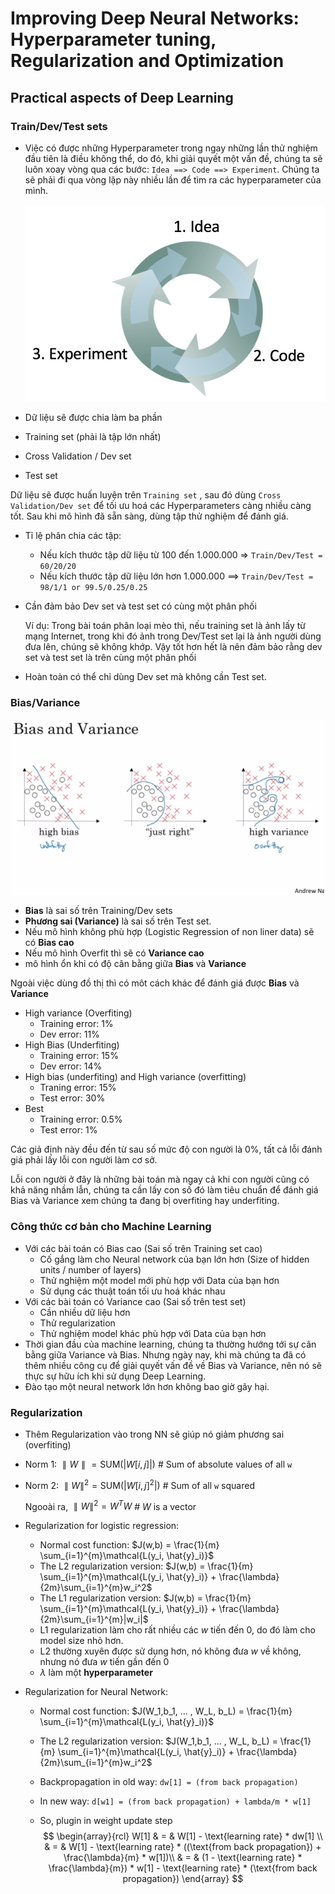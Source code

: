 # Improving Deep Neural Networks: Hyperparameter tuning, Regularization and Optimization

## Practical aspects of Deep Learning

### Train/Dev/Test sets

- Việc có được những Hyperparameter trong ngay những lần thử nghiệm đầu tiên là điều không thể, do đó, khi giải quyết một vấn đề, chúng ta sẽ luôn xoay vòng qua các bước: `Idea ==> Code ==> Experiment`. Chúng ta sẽ phải đi qua vòng lặp này nhiều lần để tìm ra các hyperparameter của mình.

  <img src="images/ml_hyperparameter_turning.png" style="zoom:70%;" />

-  Dữ liệu sẽ được chia làm ba phần

  - Training set (phải là tập lớn nhất)
  - Cross Validation / Dev set
  - Test set

  Dữ liệu sẽ được huấn luyện trên `Training set` , sau đó dùng `Cross Validation/Dev set` để tối ưu hoá các Hyperparameters càng nhiều càng tốt. Sau khi mô hình đã sẵn sàng, dùng tập thử nghiệm để đánh giá.

- Tỉ lệ phân chia các tập:

  - Nếu kích thước tập dữ liệu từ 100 đến 1.000.000 => `Train/Dev/Test = 60/20/20`
  - Nếu kích thước tập dữ liệu lớn hơn 1.000.000 ==> `Train/Dev/Test = 98/1/1 or 99.5/0.25/0.25`

- Cần đảm bảo Dev set và test set có cùng một phân phối

  Ví dụ: Trong bài toán phân loại mèo thì, nếu training set là ảnh lấy từ mạng Internet, trong khi đó ảnh trong Dev/Test set lại là ảnh người dùng đưa lên, chúng sẽ không khớp. Vậy tốt hơn hết là nên đảm bảo rằng dev set và test set là trên cùng một phân phối

- Hoàn toàn có thể chỉ dùng Dev set mà không cần Test set.

### Bias/Variance

![](images/bias-and-variance.png)

- **Bias** là sai số trên Training/Dev sets
- **Phương sai (Variance)** là sai số trên Test set. 
- Nếu mô hình không phù hợp (Logistic Regression of non liner data) sẽ có **Bias cao**
- Nếu mô hình Overfit thì sẽ có **Variance cao**
- mô hình ổn khi có độ cân bằng giữa **Bias** và **Variance**

Ngoài việc dùng đồ thị thì có môt cách khác để đánh giá được **Bias** và **Variance**

- High variance (Overfiting)
  - Training error: 1%
  - Dev error: 11%
- High Bias (Underfiting)
  - Training error: 15%
  - Dev error: 14%
- High bias (underfiting) and High variance (overfitting)
  - Traning error: 15%
  - Test error: 30%
- Best
  - Training error: 0.5%
  - Test error: 1%

Các giả định này đều đến từ sau số mức độ con người là 0%, tất cả lỗi đánh giá phải lấy lỗi con người làm cơ sở.

Lỗi con người ở đây là những bài toán mà ngay cả khi con người cũng có khả năng nhầm lẫn, chúng ta cần lấy con số đó làm tiêu chuẩn để đánh giá Bias và Variance xem chúng ta đang bị overfiting hay underfiting.



### Công thức cơ bản cho Machine Learning

- Với các bài toán có Bias cao (Sai số trên Training set cao)
  - Cố gắng làm cho Neural network của bạn lớn hơn (Size of hidden units / number of layers)
  - Thử nghiệm một model mới phù hợp với Data của bạn hơn
  - Sử dụng các thuật toán tối ưu hoá khác nhau
- Với các bài toán có Variance cao (Sai số trên test set)
  - Cần nhiều dữ liệu hơn
  - Thử regularization
  - Thử nghiệm model khác phù hợp với Data của bạn hơn
- Thời gian đầu của machine learning, chúng ta thường hướng tới sự cân bằng giữa Variance và Bias. Nhưng ngày nay, khi mà chúng ta đã có thêm nhiều công cụ để giải quyết vấn đề về Bias và Variance, nên nó sẽ thực sự hữu ích khi sử dụng Deep Learning.
- Đào tạo một neural network lớn hơn không bao giờ gây hại.

### Regularization

- Thêm Regularization vào trong NN sẽ giúp nó giảm phương sai (overfiting)

- Norm 1: $\parallel W \parallel = \text{SUM}(\left| W[i,j] \right|)$ # Sum of absolute values of all `w`

- Norm 2: $\parallel W \parallel ^{2} = \text{SUM}(\left| W[i,j]^2 \right|)$ # Sum of all `w` squared

  Ngooài ra, $\parallel W \parallel ^{2} = W^TW$  # $W$ is a vector

- Regularization for logistic regression:

  - Normal cost function: $J(w,b) = \frac{1}{m} \sum_{i=1}^{m}\mathcal{L(y_i, \hat{y}_i)}$
  - The L2 regularization version: $J(w,b) = \frac{1}{m} \sum_{i=1}^{m}\mathcal{L(y_i, \hat{y}_i)} + \frac{\lambda}{2m}\sum_{i=1}^{m}w_i^2$
  - The L1 regularization version: $J(w,b) = \frac{1}{m} \sum_{i=1}^{m}\mathcal{L(y_i, \hat{y}_i)} + \frac{\lambda}{2m}\sum_{i=1}^{m}|w_i|$
  - L1 regularization làm cho rất nhiều các $w$ tiến đến 0, do đó làm cho model size nhỏ hơn.
  - L2 thường xuyên được sử dụng hơn, nó không đưa $w$ về không, nhưng nó đưa $w$ tiến gần đến 0
  - $\lambda$ làm một **hyperparameter**

- Regularization for Neural Network:
  - Normal cost function: $J(W_1,b_1, ... , W_L, b_L) = \frac{1}{m} \sum_{i=1}^{m}\mathcal{L(y_i, \hat{y}_i)}$
  
  - The L2 regularization version: $J(W_1,b_1, ... , W_L, b_L) = \frac{1}{m} \sum_{i=1}^{m}\mathcal{L(y_i, \hat{y}_i)} + \frac{\lambda}{2m}\sum_{i=1}^{m}w_i^2$
  
  - Backpropagation in old way: `dw[1] = (from back propagation)`
  
  - In new way: `d[w1] = (from back propagation) + lambda/m * w[1] `
  
  - So, plugin in weight update step
    $$
    \begin{array}{rcl}
    W[1] & = & W[1] - \text{learning rate} * dw[1] \\
     & = & W[1] -  \text{learning rate} * ((\text{from back propagation}) + \frac{\lambda}{m} * w[1])\\
     & = & (1 - \text{learning rate} * \frac{\lambda}{m}) * w[1] - \text{learning rate} * (\text{from back propagation})
    \end{array}
    $$
    

